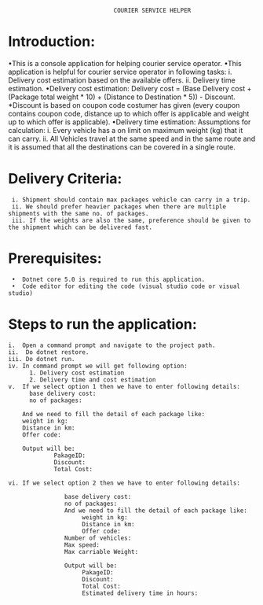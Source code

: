                                   COURIER SERVICE HELPER 
  # Introduction:
   •This is a console application for helping courier service operator.
   •This application is helpful for courier service operator in following tasks:
            i. Delivery cost estimation based on the available offers.
            ii.	Delivery time estimation.
    •Delivery cost estimation:
            Delivery cost = (Base Delivery cost + (Package total weight * 10) + (Distance to Destination * 5)) - Discount.
                       *Discount is based on coupon code costumer has given (every coupon contains coupon code, distance up to which offer is applicable and weight up to which offer is applicable).
    •Delivery time estimation:
       Assumptions for calculation:
         i.	Every vehicle has a on limit on maximum weight (kg) that it can carry.
         ii. All Vehicles travel at the same speed and in the same route and it is assumed that all the destinations can be covered in a single route.
        
  # Delivery Criteria:
     i.	Shipment should contain max packages vehicle can carry in a trip.
     ii. We should prefer heavier packages when there are multiple shipments with the same no. of packages.
     iii. If the weights are also the same, preference should be given to the shipment which can be delivered fast.

  # Prerequisites:
     •	Dotnet core 5.0 is required to run this application.
     •	Code editor for editing the code (visual studio code or visual studio) 

  # Steps to run the application:
    i.	Open a command prompt and navigate to the project path.
    ii.	 Do dotnet restore.
    iii. Do dotnet run.
    iv.	In command prompt we will get following option:
          1. Delivery cost estimation
          2. Delivery time and cost estimation
    v.	If we select option 1 then we have to enter following details:
          base delivery cost:
          no of packages:

        And we need to fill the detail of each package like:
        weight in kg:
        Distance in km:
        Offer code:

        Output will be:
                 PakageID:
                 Discount:
                 Total Cost:

    vi.	If we select option 2 then we have to enter following details:
        
                    base delivery cost:
                    no of packages:
                    And we need to fill the detail of each package like:
                         weight in kg:
                         Distance in km:
                         Offer code:
                    Number of vehicles:
                    Max speed:
                    Max carriable Weight:

                    Output will be:
                         PakageID:
                         Discount:
                         Total Cost:
                         Estimated delivery time in hours: 


